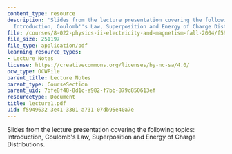 ```yaml
---
content_type: resource
description: 'Slides from the lecture presentation covering the following topics:
  Introduction, Coulomb''s Law, Superposition and Energy of Charge Distributions.'
file: /courses/8-022-physics-ii-electricity-and-magnetism-fall-2004/f59496323e413301a73107db95e40a7e_lecture1.pdf
file_size: 251197
file_type: application/pdf
learning_resource_types:
- Lecture Notes
license: https://creativecommons.org/licenses/by-nc-sa/4.0/
ocw_type: OCWFile
parent_title: Lecture Notes
parent_type: CourseSection
parent_uid: 7bfe8f48-8d1c-a982-f7bb-879c850613ef
resourcetype: Document
title: lecture1.pdf
uid: f5949632-3e41-3301-a731-07db95e40a7e
---
```

Slides from the lecture presentation covering the following topics: Introduction, Coulomb's Law, Superposition and Energy of Charge Distributions.